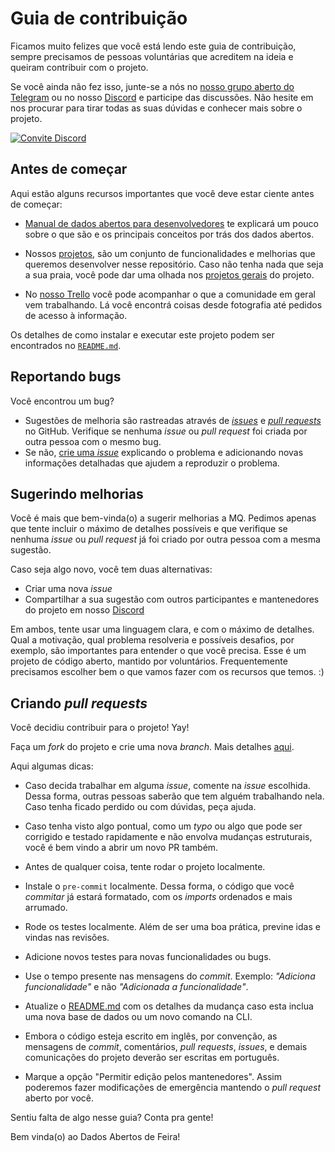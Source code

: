 # Guia de contribuição

Ficamos muito felizes que você está lendo este guia de contribuição, sempre precisamos
de pessoas voluntárias que acreditem na ideia e queiram contribuir com o projeto.

Se você ainda não fez isso, junte-se a nós no [nosso grupo aberto do Telegram](https://t.me/dadosabertosdefeira) 
ou no nosso [Discord](https://discord.gg/bPZ9TSjdUn) e participe das discussões.
Não hesite em nos procurar para tirar todas as suas dúvidas e conhecer mais sobre o projeto.

[![Convite Discord](https://invidget.switchblade.xyz/bPZ9TSjdUn?language=pt)](https://discord.gg/bPZ9TSjdUn)

## Antes de começar

Aqui estão alguns recursos importantes que você deve estar ciente antes de começar:

- [Manual de dados abertos para desenvolvedores](https://www.w3c.br/pub/Materiais/PublicacoesW3C/manual_dados_abertos_desenvolvedores_web.pdf)
te explicará um pouco sobre o que são e os principais conceitos por trás dos dados abertos.

- Nossos [projetos](https://github.com/DadosAbertosDeFeira/maria-quiteria/projects),
são um conjunto de funcionalidades e melhorias que queremos desenvolver nesse repositório.
Caso não tenha nada que seja a sua praia, você pode dar uma olhada nos
[projetos gerais](https://github.com/orgs/DadosAbertosDeFeira/projects) do projeto.

- No [nosso Trello](https://trello.com/b/E8v20MFs/dados-abertos-de-feira) você pode
acompanhar o que a comunidade em geral vem trabalhando. Lá você encontrá coisas desde
fotografia até pedidos de acesso à informação.

Os detalhes de como instalar e executar este projeto podem ser encontrados no
[`README.md`](https://github.com/DadosAbertosDeFeira/maria-quiteria/blob/main/README.md).

## Reportando bugs

Você encontrou um bug?

* Sugestões de melhoria são rastreadas através de [_issues_](https://guides.github.com/features/issues/)
e [_pull requests_](https://guides.github.com/activities/hello-world/#pr) no GitHub.
Verifique se nenhuma _issue_ ou _pull request_ foi criada por outra pessoa com o mesmo bug.
* Se não, [crie uma _issue_](https://github.com/DadosAbertosDeFeira/maria-quiteria/issues/new)
explicando o problema e adicionando novas informações detalhadas que ajudem
a reproduzir o problema.

## Sugerindo melhorias

Você é mais que bem-vinda(o) a sugerir melhorias a MQ. Pedimos apenas que tente incluir o
máximo de detalhes possíveis e que verifique se nenhuma _issue_ ou _pull request_ já foi
criado por outra pessoa com a mesma sugestão.

Caso seja algo novo, você tem duas alternativas:

- Criar uma nova _issue_
- Compartilhar a sua sugestão com outros participantes e mantenedores do projeto em nosso [Discord](https://discord.gg/BS4GNf)

Em ambos, tente usar uma linguagem clara, e com o máximo de detalhes. Qual a motivação,
qual problema resolveria e possíveis desafios, por exemplo, são importantes para entender
o que você precisa. Esse é um projeto de código aberto, mantido por voluntários.
Frequentemente precisamos escolher bem o que vamos fazer com os recursos que temos. :)

## Criando _pull requests_

Você decidiu contribuir para o projeto! Yay!

Faça um _fork_ do projeto e crie uma nova _branch_.
Mais detalhes [aqui](https://help.github.com/pt/enterprise/2.17/user/github/collaborating-with-issues-and-pull-requests/creating-a-pull-request-from-a-fork).

Aqui algumas dicas:

* Caso decida trabalhar em alguma _issue_, comente na _issue_ escolhida. Dessa forma,
outras pessoas saberão que tem alguém trabalhando nela. Caso tenha ficado perdido ou com
dúvidas, peça ajuda.

* Caso tenha visto algo pontual, como um _typo_ ou algo que pode ser corrigido e testado
rapidamente e não envolva mudanças estruturais, você é bem vindo a abrir um novo PR também.

* Antes de qualquer coisa, tente rodar o projeto localmente.

* Instale o `pre-commit` localmente. Dessa forma, o código que você _commitar_ já estará
formatado, com os _imports_ ordenados e mais arrumado.

* Rode os testes localmente. Além de ser uma boa prática, previne idas e vindas nas
revisões.

* Adicione novos testes para novas funcionalidades ou bugs.

* Use o tempo presente nas mensagens do _commit_. Exemplo: _"Adiciona funcionalidade"_
e não _"Adicionada a funcionalidade"_.

* Atualize o [README.md](https://github.com/DadosAbertosDeFeira/maria-quiteria/blob/main/README.md)
com os detalhes da mudança caso esta inclua uma nova base de dados ou um novo comando na CLI.

* Embora o código esteja escrito em inglês, por convenção, as mensagens de _commit_,
comentários, _pull requests_, _issues_, e demais comunicações do projeto deverão ser
escritas em português.

* Marque a opção "Permitir edição pelos mantenedores". Assim poderemos fazer modificações de emergência
mantendo o _pull request_ aberto por você.

Sentiu falta de algo nesse guia? Conta pra gente!

Bem vinda(o) ao Dados Abertos de Feira!
